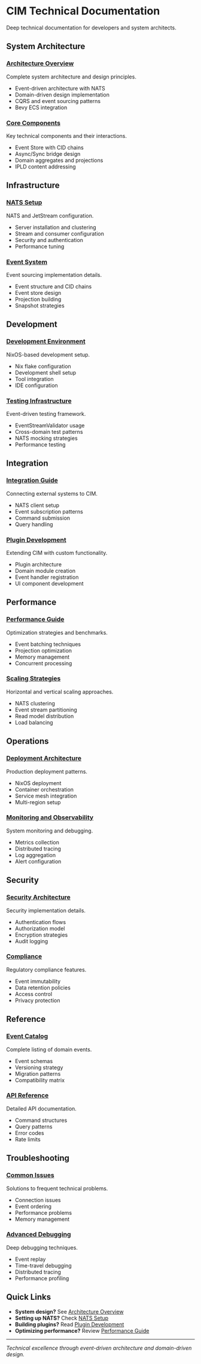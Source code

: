 # CIM Technical Documentation

Deep technical documentation for developers and system architects.

## System Architecture

### [Architecture Overview](./architecture-overview.md)
Complete system architecture and design principles.
- Event-driven architecture with NATS
- Domain-driven design implementation
- CQRS and event sourcing patterns
- Bevy ECS integration

### [Core Components](./core-components.md)
Key technical components and their interactions.
- Event Store with CID chains
- Async/Sync bridge design
- Domain aggregates and projections
- IPLD content addressing

## Infrastructure

### [NATS Setup](./nats-setup.md)
NATS and JetStream configuration.
- Server installation and clustering
- Stream and consumer configuration
- Security and authentication
- Performance tuning

### [Event System](./event-system.md)
Event sourcing implementation details.
- Event structure and CID chains
- Event store design
- Projection building
- Snapshot strategies

## Development

### [Development Environment](./development-environment.md)
NixOS-based development setup.
- Nix flake configuration
- Development shell setup
- Tool integration
- IDE configuration

### [Testing Infrastructure](./testing-infrastructure.md)
Event-driven testing framework.
- EventStreamValidator usage
- Cross-domain test patterns
- NATS mocking strategies
- Performance testing

## Integration

### [Integration Guide](./integration-guide.md)
Connecting external systems to CIM.
- NATS client setup
- Event subscription patterns
- Command submission
- Query handling

### [Plugin Development](./plugin-development.md)
Extending CIM with custom functionality.
- Plugin architecture
- Domain module creation
- Event handler registration
- UI component development

## Performance

### [Performance Guide](./performance-guide.md)
Optimization strategies and benchmarks.
- Event batching techniques
- Projection optimization
- Memory management
- Concurrent processing

### [Scaling Strategies](./scaling-strategies.md)
Horizontal and vertical scaling approaches.
- NATS clustering
- Event stream partitioning
- Read model distribution
- Load balancing

## Operations

### [Deployment Architecture](./deployment-architecture.md)
Production deployment patterns.
- NixOS deployment
- Container orchestration
- Service mesh integration
- Multi-region setup

### [Monitoring and Observability](./monitoring-observability.md)
System monitoring and debugging.
- Metrics collection
- Distributed tracing
- Log aggregation
- Alert configuration

## Security

### [Security Architecture](./security-architecture.md)
Security implementation details.
- Authentication flows
- Authorization model
- Encryption strategies
- Audit logging

### [Compliance](./compliance.md)
Regulatory compliance features.
- Event immutability
- Data retention policies
- Access control
- Privacy protection

## Reference

### [Event Catalog](./event-catalog.md)
Complete listing of domain events.
- Event schemas
- Versioning strategy
- Migration patterns
- Compatibility matrix

### [API Reference](./api-reference.md)
Detailed API documentation.
- Command structures
- Query patterns
- Error codes
- Rate limits

## Troubleshooting

### [Common Issues](./troubleshooting-common.md)
Solutions to frequent technical problems.
- Connection issues
- Event ordering
- Performance problems
- Memory management

### [Advanced Debugging](./debugging-advanced.md)
Deep debugging techniques.
- Event replay
- Time-travel debugging
- Distributed tracing
- Performance profiling

## Quick Links

- **System design?** See [Architecture Overview](./architecture-overview.md)
- **Setting up NATS?** Check [NATS Setup](./nats-setup.md)
- **Building plugins?** Read [Plugin Development](./plugin-development.md)
- **Optimizing performance?** Review [Performance Guide](./performance-guide.md)

---

*Technical excellence through event-driven architecture and domain-driven design.*
